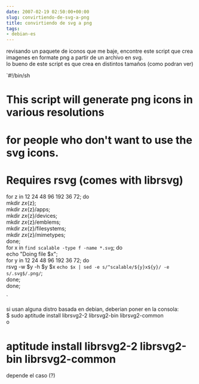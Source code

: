 ```yaml
---  
date: 2007-02-19 02:50:00+00:00  
slug: convirtiendo-de-svg-a-png  
title: convirtiendo de svg a png  
tags:  
- debian-es  
---  
```

  
revisando un paquete de iconos que me baje, encontre este script que crea imagenes en formate png a partir de un archivo en svg.    
lo bueno de este script es que crea en distintos tamaños (como podran ver)    
    
`#!/bin/sh    
# This script will generate png icons in various resolutions    
# for people who don't want to use the svg icons.    
# Requires rsvg (comes with librsvg)    
for z in 12 24 48 96 192 36 72; do    
	mkdir ${z}x${z};    
	mkdir ${z}x${z}/apps;    
	mkdir ${z}x${z}/devices;    
	mkdir ${z}x${z}/emblems;    
	mkdir ${z}x${z}/filesystems;    
	mkdir ${z}x${z}/mimetypes;    
done;    
for x in `find scalable -type f -name *.svg`; do    
	echo "Doing file $x";    
	for y in 12 24 48 96 192 36 72; do    
		rsvg -w $y -h $y $x `echo $x | sed -e s/^scalable/${y}x${y}/ -e s/.svg$/.png/`;    
	done;    
done;    
    
`    
    
si usan alguna distro basada en debian, deberian poner en la consola:    
$ sudo aptitude install librsvg2-2 librsvg2-bin librsvg2-common    
o    
# aptitude install librsvg2-2 librsvg2-bin librsvg2-common    
    
depende el caso (?)  
